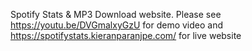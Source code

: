 Spotify Stats & MP3 Download website.
Please see https://youtu.be/DVGmalxyGzU for demo video and https://spotifystats.kieranparanjpe.com/ for live website
